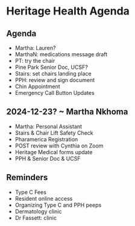 # Heritage Health Agenda


## Agenda

* Martha: Lauren?
* MarthaN: medications message draft
* PT: try the chair
* Pine Park Senior Doc, UCSF?
* Stairs: set chairs landing place
* PPH: review and sign document
* Chin Appointment
* Emergency Call Button Updates

## 2024-12-23? ~ Martha Nkhoma

* Martha: Personal Assistant
* Stairs & Chair Lift Safety Check
* Pharamerica Registration
* POST review with Cynthia on Zoom
* Heritage Medical forms update
* PPH &amp; Senior Doc &amp; UCSF

## Reminders

* Type C Fees
* Resident online access
* Organizing Type C and PPH peeps
* Dermatology clinic
* Dr Fassett: clinic
